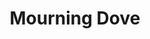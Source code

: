 ---
layout: post
title: Mourning Dove
permalink: mourning-dove
bird:
  name: Mourning Dove
  binomial-name: Zenaida macroura
  frequency: common
  season: year-round
  page_url: "https://commons.wikimedia.org/wiki/File:Mourning_dove_in_CP_(65232).jpg"
  image: https://res.cloudinary.com/fergd/image/upload/q_auto/v1640205436/Birds/Mourning_dove_in_CP__65232.jpg
  caption: "The Mourning Dove perched on a branch with its earthy coloration blending into the background."
---